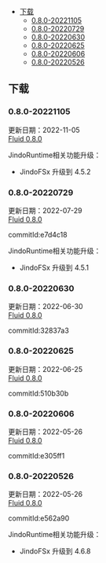 - [下载](#下载)
  - [0.8.0-20221105](#080-20221105)
  - [0.8.0-20220729](#080-20220729)
  - [0.8.0-20220630](#080-20220630)
  - [0.8.0-20220625](#080-20220625)
  - [0.8.0-20220606](#080-20220606)
  - [0.8.0-20220526](#080-20220526)

## 下载
### 0.8.0-20221105
更新日期：2022-11-05</br>
[Fluid 0.8.0](http://smartdata-binary.oss-cn-shanghai.aliyuncs.com/fluid/0.8.0/20221105/fluid-0.8.0.tgz)

JindoRuntime相关功能升级：
* JindoFSx 升级到 4.5.2

### 0.8.0-20220729
更新日期：2022-07-29</br>
[Fluid 0.8.0](http://smartdata-binary.oss-cn-shanghai.aliyuncs.com/fluid/0.8.0/20220729/fluid-0.8.0.tgz)

commitId:e7d4c18

JindoRuntime相关功能升级：
* JindoFSx 升级到 4.5.1

### 0.8.0-20220630
更新日期：2022-06-30</br>
[Fluid 0.8.0](http://smartdata-binary.oss-cn-shanghai.aliyuncs.com/fluid/0.8.0/20220630/fluid-0.8.0.tgz)

commitId:32837a3

### 0.8.0-20220625
更新日期：2022-06-25</br>
[Fluid 0.8.0](http://smartdata-binary.oss-cn-shanghai.aliyuncs.com/fluid/0.8.0/20220625/fluid-0.8.0.tgz)

commitId:510b30b

### 0.8.0-20220606
更新日期：2022-05-26</br>
[Fluid 0.8.0](http://smartdata-binary.oss-cn-shanghai.aliyuncs.com/fluid/0.8.0/20220606/fluid-0.8.0.tgz)

commitId:e305ff1

### 0.8.0-20220526
更新日期：2022-05-26</br>
[Fluid 0.8.0](http://smartdata-binary.oss-cn-shanghai.aliyuncs.com/fluid/0.8.0/20220526/fluid-0.8.0.tgz)

commitId:e562a90

JindoRuntime相关功能升级：
* JindoFSx 升级到 4.6.8